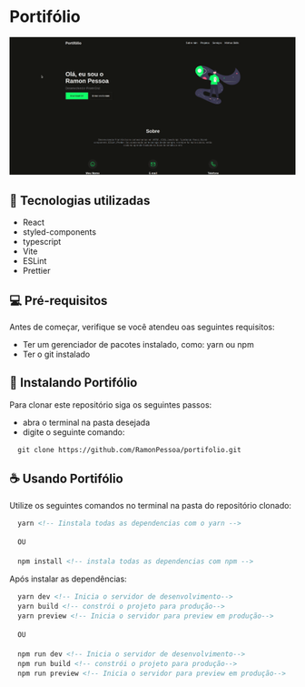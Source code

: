 <h1>Portifólio</h1>

<img src="preview.gif"></img>

## 🤖 Tecnologias utilizadas
* React
* styled-components
* typescript
* Vite
* ESLint
* Prettier

## 💻 Pré-requisitos
Antes de começar, verifique se você atendeu oas seguintes requisitos:
* Ter um gerenciador de pacotes instalado, como: yarn ou npm
* Ter o git instalado

## 🚀 Instalando Portifólio
Para clonar este repositório siga os seguintes passos:
* abra o terminal na pasta desejada
* digite o seguinte comando:
```
  git clone https://github.com/RamonPessoa/portifolio.git
```
## ☕ Usando Portifólio
Utilize os seguintes comandos no terminal na pasta do repositório clonado:
```html
  yarn <!-- Iinstala todas as dependencias com o yarn -->

  OU

  npm install <!-- instala todas as dependencias com npm -->
```

Após instalar as dependências:
```html
  yarn dev <!-- Inicia o servidor de desenvolvimento-->
  yarn build <!-- constrói o projeto para produção-->
  yarn preview <!-- Inicia o servidor para preview em produção-->

  OU

  npm run dev <!-- Inicia o servidor de desenvolvimento-->
  npm run build <!-- constrói o projeto para produção-->
  npm run preview <!-- Inicia o servidor para preview em produção-->
```
